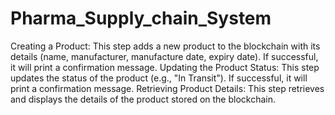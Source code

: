# Pharma_Supply_chain_System

Creating a Product:
This step adds a new product to the blockchain with its details (name, manufacturer, manufacture date, expiry date).
If successful, it will print a confirmation message.
Updating the Product Status:
This step updates the status of the product (e.g., "In Transit").
If successful, it will print a confirmation message.
Retrieving Product Details:
This step retrieves and displays the details of the product stored on the blockchain.

